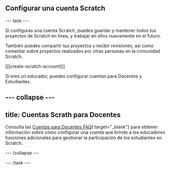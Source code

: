 ## Configurar una cuenta Scratch

--- task ---

Si configuras una cuenta Scratch, puedes guardar y mantener todos tus proyectos de Scratch en línea, y trabajar en ellos nuevamente en el futuro.

También puedes compartir tus proyectos y recibir revisiones, así como comentar sobre proyectos realizados por otras personas en la comunidad Scratch.

[[[create-scratch-account]]]

Si eres un educador, puedes configurar cuentas para Docentes y Estudiantes.

--- collapse ---
---
title: Cuentas Scrath para Docentes
---

Consulta las [Cuentas para Docentes FAQ](https://scratch.mit.edu/educators/faq){:target="_blank"} para obtener información sobre cómo configurar una cuenta que brinde a los educadores funciones adicionales para gestionar la participación de los estudiantes en Scratch.

--- /collapse ---

--- /task ---
